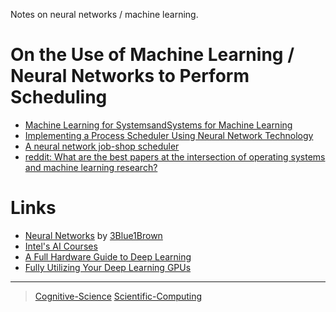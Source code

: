 

Notes on neural networks / machine learning.


On the Use of Machine Learning / Neural Networks to Perform Scheduling
======================================================================

-   [Machine Learning for SystemsandSystems for Machine Learning](http://learningsys.org/nips17/assets/slides/dean-nips17.pdf)
-   [Implementing a Process Scheduler Using Neural Network Technology](https://theses.ubn.ru.nl/bitstream/handle/123456789/168/Bex%2C_P.J.G.I._1.pdf?sequence=1)
-   [A neural network job-shop scheduler](https://www.researchgate.net/publication/225653460_A_neural_network_job-shop_scheduler)
-   [reddit: What are the best papers at the intersection of operating systems and machine learning research?](https://www.reddit.com/r/MachineLearning/comments/7ikxct/d_what_are_the_best_papers_at_the_intersection_of/)

Links
=====

-   [Neural Networks](https://www.youtube.com/playlist?list=PLZHQObOWTQDNU6R1_67000Dx_ZCJB-3pi) by [3Blue1Brown](https://www.youtube.com/channel/UCYO_jab_esuFRV4b17AJtAw)
-   [Intel's AI Courses](https://software.intel.com/en-us/ai/courses)
-   [A Full Hardware Guide to Deep Learning](https://timdettmers.com/2018/12/16/deep-learning-hardware-guide/)
-   [Fully Utilizing Your Deep Learning GPUs](https://medium.com/@colinshaw_36798/fully-utilizing-your-deep-learning-gpus-61ee7acd3e57)

* * * * *

> [Cognitive-Science](Cognitive-Science) [Scientific-Computing](Scientific-Computing)
